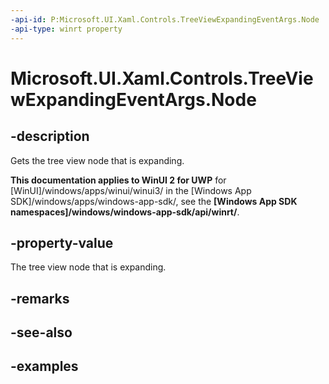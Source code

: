 ```yaml
---
-api-id: P:Microsoft.UI.Xaml.Controls.TreeViewExpandingEventArgs.Node
-api-type: winrt property
---
```

<!-- Property syntax.
public TreeViewNode Node { get; }
-->

# Microsoft.UI.Xaml.Controls.TreeViewExpandingEventArgs.Node


## -description

Gets the tree view node that is expanding.


**This documentation applies to WinUI 2 for UWP** for [WinUI]/windows/apps/winui/winui3/ in the [Windows App SDK]/windows/apps/windows-app-sdk/, see the **[Windows App SDK namespaces]/windows/windows-app-sdk/api/winrt/**.

## -property-value

The tree view node that is expanding.


## -remarks


## -see-also


## -examples


